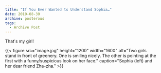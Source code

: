 ```yaml
---
title: "If You Ever Wanted to Understand Sophia…"
date: 2010-08-30
archive: posterous
tags: 
  - Archive Post
---
```


That's my girl!

{{< figure 
	src="image.jpg" 
	height="1200" 
	width="1600" 
	alt="Two girls stand in front of greenery. One is smiling nicely. The other is pointing at the first with a funny/suspicious look on her face." 
	caption="Sophia (left) and her dear friend Zha-zha." >}}